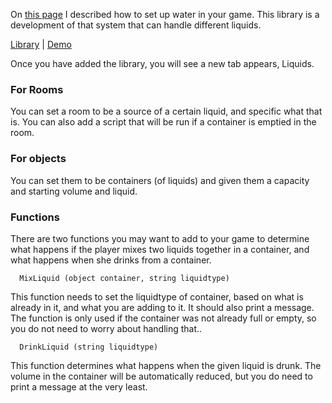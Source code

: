 On [this page](https://github.com/ThePix/quest/wiki/Handling-Water) I described how to set up water in your game. This library is a development of that system that can handle different liquids.

[Library](https://github.com/ThePix/quest/blob/master/LiquidLib.aslx) | [Demo](https://github.com/ThePix/quest/blob/master/LiquidDemo.aslx)

Once you have added the library, you will see a new tab appears, Liquids.


### For Rooms

You can set a room to be a source of a certain liquid, and specific what that is. You can also add a script that will be run if a container is emptied in the room.

### For objects

You can set them to be containers (of liquids) and given them a capacity and starting volume and liquid.

### Functions

There are two functions you may want to add to your game to determine what happens if the player mixes two liquids together in a container, and what happens when she drinks from a container.
```
  MixLiquid (object container, string liquidtype)
```
This function needs to set the liquidtype of container, based on what is already in it, and what you are adding to it. It should also print a message. The function is only used if the container was not already full or empty, so you do not need to worry about handling that..
```
  DrinkLiquid (string liquidtype)
```
This function determines what happens when the given liquid is drunk. The volume in the container will be automatically reduced, but you do need to print a message at the very least.